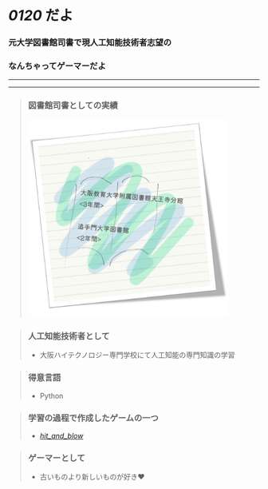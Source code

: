 # *0120* だよ

### 元大学図書館司書で現人工知能技術者志望の  
### なんちゃってゲーマーだよ

---
---

>### 図書館司書としての実績
><img width="400" alt="青と緑の本" src="https://raw.githubusercontent.com/n0120/20220422/main/_book_bg_2_.png">

>### 人工知能技術者として
>- 大阪ハイテクノロジー専門学校にて人工知能の専門知識の学習

>### 得意言語
>- Python

>### 学習の過程で作成したゲームの一つ
>- [_hit_and_blow_](https://colab.research.google.com/drive/1d3IIqtw-FMP9F3DTX2doLGmD3RrOSqfV?usp=sharing)

>### ゲーマーとして
>- 古いものより新しいものが好き❤
  
<!--
## Welcome to GitHub Pages

You can use the [editor on GitHub](https://github.com/n0120/20220422/edit/main/README.md) to maintain and preview the content for your website in Markdown files.

Whenever you commit to this repository, GitHub Pages will run [Jekyll](https://jekyllrb.com/) to rebuild the pages in your site, from the content in your Markdown files.

### Markdown

Markdown is a lightweight and easy-to-use syntax for styling your writing. It includes conventions for

```markdown
Syntax highlighted code block

# Header 1
## Header 2
### Header 3

- Bulleted
- List

1. Numbered
2. List

**Bold** and _Italic_ and `Code` text

[Link](url) and ![Image](src)
```

For more details see [Basic writing and formatting syntax](https://docs.github.com/en/github/writing-on-github/getting-started-with-writing-and-formatting-on-github/basic-writing-and-formatting-syntax).

### Jekyll Themes

Your Pages site will use the layout and styles from the Jekyll theme you have selected in your [repository settings](https://github.com/n0120/20220422/settings/pages). The name of this theme is saved in the Jekyll `_config.yml` configuration file.

### Support or Contact

Having trouble with Pages? Check out our [documentation](https://docs.github.com/categories/github-pages-basics/) or [contact support](https://support.github.com/contact) and we’ll help you sort it out.
-->
